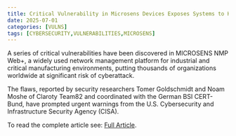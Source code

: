 ```yaml
---
title: Critical Vulnerability in Microsens Devices Exposes Systems to Hackers
date: 2025-07-01
categories: [VULNS]
tags: [CYBERSECURITY,VULNERABILITIES,MICROSENS]
---
```


A series of critical vulnerabilities have been discovered in MICROSENS NMP Web+, a widely used network management platform for industrial and critical manufacturing environments, putting thousands of organizations worldwide at significant risk of cyberattack.

The flaws, reported by security researchers Tomer Goldschmidt and Noam Moshe of Claroty Team82 and coordinated with the German BSI CERT-Bund, have prompted urgent warnings from the U.S. Cybersecurity and Infrastructure Security Agency (CISA).

To read the complete article see: [Full Article](https://gbhackers.com/critical-vulnerability-in-microsens-devices/).